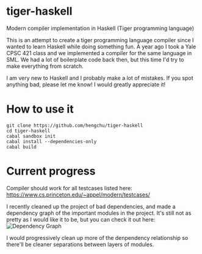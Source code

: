 # tiger-haskell
Modern compiler implementation in Haskell (Tiger programming language)

This is an attempt to create a tiger programming language compiler
since I wanted to learn Haskell while doing something fun. A year
ago I took a Yale CPSC 421 class and we implemented a compiler for
the same language in SML. We had a lot of boilerplate code back
then, but this time I'd try to make everything from scratch.

I am very new to Haskell and I probably make a lot of mistakes. If you spot
anything bad, please let me know! I would greatly appreciate it!

# How to use it
```
git clone https://github.com/hengchu/tiger-haskell
cd tiger-haskell
cabal sandbox init
cabal install --dependencies-only
cabal build
```

# Current progress
Compiler should work for all testcases listed here:
https://www.cs.princeton.edu/~appel/modern/testcases/

I recently cleaned up the project of bad dependencies, and made a dependency
graph of the important modules in the project. It's still not as pretty as I
would like it to be, but you can check it out here:
![Dependency Graph](https://docs.google.com/drawings/d/1Uzp7IItQQETjUyGEWT7u9lKiqtFaDYzjdnlsTevO1aE/pub?w=1218&h=820)

I would progressively clean up more of the denpendency relationship so there'll
be cleaner separations between layers of modules.
